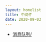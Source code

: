 ```yaml
---
layout: homelist
title: 中间件
date: 2020-09-03
---
```


* [消息队列/](/dict/middleware/message-queue/?%E4%B8%AD%E9%97%B4%E4%BB%B6%2C%E6%B6%88%E6%81%AF%E9%98%9F%E5%88%97)
